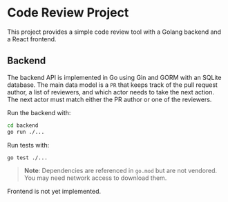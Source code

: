 # Code Review Project

This project provides a simple code review tool with a Golang backend and a React frontend.

## Backend

The backend API is implemented in Go using Gin and GORM with an SQLite database. The main data model is a `PR` that keeps track of the pull request author, a list of reviewers, and which actor needs to take the next action. The next actor must match either the PR author or one of the reviewers.

Run the backend with:

```bash
cd backend
go run ./...
```

Run tests with:

```bash
go test ./...
```

> **Note**: Dependencies are referenced in `go.mod` but are not vendored. You may need network access to download them.

Frontend is not yet implemented.
